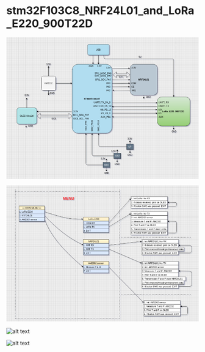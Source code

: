 # stm32F103C8_NRF24L01_and_LoRa_E220_900T22D

![alt text](https://github.com/OlegDemk/stm32F103C8_NRF24L01_and_LoRa_E220_900T22D/blob/main/schem_device.png)


![alt text](https://github.com/OlegDemk/stm32F103C8_NRF24L01_and_LoRa_E220_900T22D/blob/main/program_structure.png)

![alt text](https://github.com/OlegDemk/stm32F103C8_NRF24L01_and_LoRa_E220_900T22D/blob/main/20210913_162651.jpg)

![alt text](https://github.com/OlegDemk/stm32F103C8_NRF24L01_and_LoRa_E220_900T22D/blob/main/20210913_163217.jpg)
